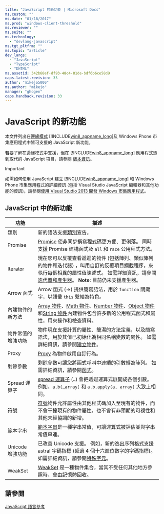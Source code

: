 ```yaml
---
title: "JavaScript 的新功能 | Microsoft Docs"
ms.custom: ""
ms.date: "01/18/2017"
ms.prod: "windows-client-threshold"
ms.reviewer: ""
ms.suite: ""
ms.technology: 
  - "devlang-javascript"
ms.tgt_pltfrm: ""
ms.topic: "article"
dev_langs: 
  - "JavaScript"
  - "TypeScript"
  - "DHTML"
ms.assetid: 342b68ef-df93-48c4-81de-bdf6b6ce58d9
caps.latest.revision: 33
author: "mikejo5000"
ms.author: "mikejo"
manager: "ghogen"
caps.handback.revision: 33
---
```

# JavaScript 的新功能
本文件列出在[邊緣模式](http://blogs.msdn.com/b/ie/archive/2014/11/11/living-on-the-edge-our-next-step-in-interoperability.aspx) [!INCLUDE[win8_appname_long](../javascript/includes/win8-appname-long-md.md)]及 Windows Phone 市集應用程式中皆可支援的 JavaScript 新功能。  
  
 若要了解在邊緣模式中支援，但在 [!INCLUDE[win8_appname_long](../javascript/includes/win8-appname-long-md.md)] 應用程式遭到取代的 JavaScript 項目，請參閱 [版本資訊](../javascript/reference/javascript-version-information.md)。  
  
> [!IMPORTANT]
>  如需如何使用 JavaScript 建立 [!INCLUDE[win8_appname_long](../javascript/includes/win8-appname-long-md.md)] 和 Windows Phone 市集應用程式的詳細資訊 \(包括 Visual Studio JavaScript 編輯器和其他功能的資訊\)，請參閱[使用 Visual Studio 2013 開發 Windows 市集應用程式](http://go.microsoft.com/fwlink/p/?LinkID=238263)。  
  
## JavaScript 中的新功能  
  
|功能|描述|  
|--------|--------|  
|類別|新的語法支援[類別](../javascript/reference/class-statement-javascript.md)宣告。|  
|Promise|[Promise](../javascript/reference/promise-object-javascript.md) 使非同步撰寫程式碼更方便、更俐落。  同時支援 Promise 建構函式及 `all` 和 `race` 公用程式方法。|  
|Iterator|現在您可以反覆查看遞迴的物件 \(包括陣列、類似陣列的物件和迭代器\) ，叫用自訂的反覆項目攔截程序，來執行每個相異的屬性值陳述式。  如需詳細資訊，請參閱 [迭代器和產生器](../javascript/advanced/iterators-and-generators-javascript.md)。 **Note:**  目前仍未支援產生器。|  
|Arrow 函式|Arrow 函式 \(\=\>\) 提供簡寫語法，用於 `function` 關鍵字，以語彙 `this` 繫結為特色。|  
|內建物件的新方法|[Array 物件](../javascript/reference/array-object-javascript.md)、[Math 物件](../javascript/reference/math-object-javascript.md)、[Number 物件](../javascript/reference/number-object-javascript.md)、[Object 物件](../javascript/reference/object-object-javascript.md)和[String 物件](../javascript/reference/string-object-javascript.md)內建物件包含許多新的公用程式函式和屬性，用來操作和檢查資料。|  
|物件常值的增強功能|物件現在支援計算的屬性、簡潔的方法定義，以及簡寫語法，用於其值已初始化為相同名稱變數的屬性。  如需詳細資訊，請參閱[建立物件](../javascript/creating-objects-javascript.md)。|  
|Proxy|[Proxy](../javascript/reference/proxy-object-javascript.md) 為物件啟用自訂行為。|  
|剩餘參數|剩餘參數可讓您將函式呼叫中連續的引數轉為陣列。  如需詳細資訊，請參閱[函式](../javascript/functions-javascript.md)。|  
|Spread 運算子|[spread 運算子](../javascript/reference/spread-operator-decrement-dot-dot-dot-javascript.md) \(`…`\) 會把遞迴運算式展開成各個引數。  例如，`a.b(…array)` 和 `a.b.apply(a, array)` 大致上相同。|  
|符號|[符號](../javascript/reference/symbol-object-javascript.md)物件允許屬性由其他程式碼加入至現有的物件，而不會干擾現有的物件屬性，也不會有非預期的可視性和其他未經協調的新增。|  
|範本字串|[範本字串](../javascript/advanced/template-strings-javascript.md)是一種字串常值，可讓運算式被評估並與字串常值串連。|  
|Unicode 增強功能|已改善 Unicode 支援。  例如，新的逸出序列格式支援 astral 字碼指標 \(超過 4 個十六進位數字的字碼指標\)。  如需詳細資訊，請參閱[特殊字元](../javascript/advanced/special-characters-javascript.md)。|  
|WeakSet|[WeakSet](../javascript/reference/weakset-object-javascript.md) 是一種物件集合，當其不受任何其他地方參照時，會由記憶體回收。|  
  
## 請參閱  
 [JavaScript 語言參考](../javascript/javascript-language-reference.md)